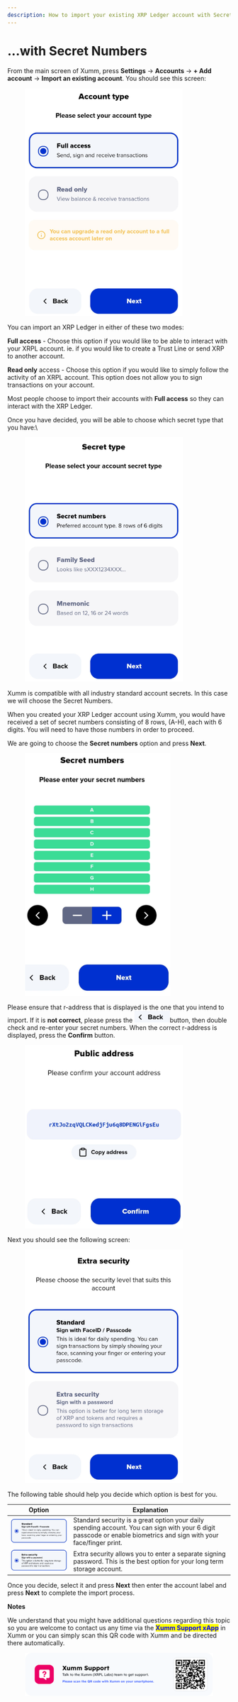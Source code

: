 ```yaml
---
description: How to import your existing XRP Ledger account with Secret Numbers
---
```


# ...with Secret Numbers

From the main screen of Xumm, press **Settings** -> **Accounts** -> **+ Add account** -> **Import an existing account**. You should see this screen:

<figure><img src="../../../.gitbook/assets/Account type.png" alt=""><figcaption></figcaption></figure>

You can import an XRP Ledger in either of these two modes:

**Full access** - Choose this option if you would like to be able to interact with your XRPL account. ie. if you would like to create a Trust Line or send XRP to another account.

**Read only** access - Choose this option if you would like to simply follow the activity of an XRPL account. This option does not allow you to sign transactions on your account.&#x20;

Most people choose to import their accounts with **Full access** so they can interact with the XRP Ledger.

Once you have decided, you will be able to choose which secret type that you have:\


<figure><img src="../../../.gitbook/assets/Secret type.png" alt=""><figcaption></figcaption></figure>

Xumm is compatible with all industry standard account secrets. In this case we will choose the Secret Numbers.

When you created your XRP Ledger account using Xumm, you would have received a set of secret numbers consisting of 8 rows, (A-H), each with 6 digits.  You will need to have those numbers in order to proceed.

We are going to choose the **Secret numbers** option and press **Next**.

<figure><img src="../../../.gitbook/assets/Secret numbers - Confirmation.png" alt=""><figcaption></figcaption></figure>



Please ensure that r-address that is displayed is the one that you intend to import. If it is **not correct**, please press the <img src="../../../.gitbook/assets/image (7).png" alt="" data-size="line">button, then double check and re-enter your secret numbers. When the correct r-address is displayed, press the **Confirm** button.

<figure><img src="../../../.gitbook/assets/Public Address - 2.png" alt=""><figcaption></figcaption></figure>

Next you should see the following screen:

<figure><img src="../../../.gitbook/assets/Install - Extra Security screen.png" alt=""><figcaption></figcaption></figure>

The following table should help you decide which option is best for you.



| Option                                                | Explanation                                                                                                                                                         |
| ----------------------------------------------------- | ------------------------------------------------------------------------------------------------------------------------------------------------------------------- |
| ![](<../../../.gitbook/assets/image (1) (2) (3).png>) | Standard security is a great option your daily spending account. You can sign with your 6 digit passcode or enable biometrics and sign with your face/finger print. |
| ![](<../../../.gitbook/assets/image (3) (1) (2).png>) | Extra security allows you to enter a separate signing password. This is the best option for your long term storage account.                                         |

Once you decide, select it and press **Next** then enter the account label and press **Next** to complete the import process.

**Notes**

We understand that you might have additional questions regarding this topic so you are welcome to contact us any time via the <mark style="color:blue;">**Xumm Support xApp**</mark> in Xumm or you can simply scan this QR code with Xumm and be directed there automatically.

<figure><img src="../../../.gitbook/assets/Support banner Xumm.png" alt=""><figcaption></figcaption></figure>
